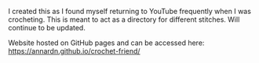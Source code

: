 I created this as I found myself returning to YouTube frequently when I was crocheting. This is meant to act as a directory for different stitches. Will continue to be updated.

Website hosted on GitHub pages and can be accessed here: https://annardn.github.io/crochet-friend/ 